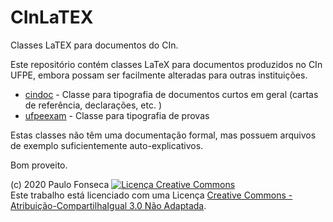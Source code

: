 # CInLaTEX

Classes LaTEX para documentos do CIn.

Este repositório contém classes LaTeX para documentos produzidos no CIn UFPE, embora possam ser facilmente alteradas para outras instituições.

* [cindoc](cindoc/) - Classe para tipografia de documentos curtos em geral (cartas de referência, declarações, etc. )
* [ufpeexam](ufpeexam/) - Classe para tipografia de provas

Estas classes não têm uma documentação formal, mas possuem arquivos de exemplo suficientemente
auto-explicativos.

Bom proveito.

(c) 2020 Paulo Fonseca
<a rel="license" href="http://creativecommons.org/licenses/by-sa/3.0/"><img alt="Licença Creative Commons" style="border-width:0" src="https://i.creativecommons.org/l/by-sa/3.0/88x31.png" /></a><br />Este trabalho está licenciado com uma Licença <a rel="license" href="http://creativecommons.org/licenses/by-sa/3.0/">Creative Commons - Atribuição-CompartilhaIgual 3.0 Não Adaptada</a>.
